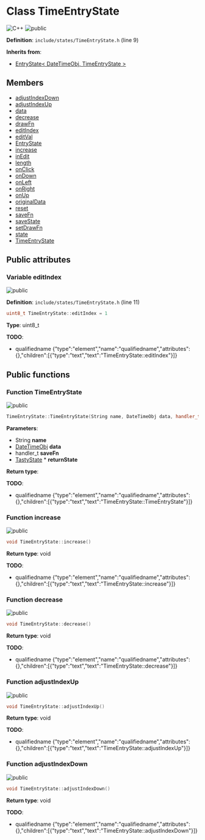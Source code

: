 <a id="class_time_entry_state"></a>
# Class TimeEntryState

![][C++]
![][public]

**Definition**: `include/states/TimeEntryState.h` (line 9)





**Inherits from**:

* [EntryState\< DateTimeObj, TimeEntryState \>](class_entry_state.md#class_entry_state)

## Members

* [adjustIndexDown](class_time_entry_state.md#class_time_entry_state_1a19250e67381c972e8ebcf39270669513)
* [adjustIndexUp](class_time_entry_state.md#class_time_entry_state_1a08e46de9922ebf276fce0a8bd15034a0)
* [data](class_entry_state.md#class_entry_state_1ab59b7e059f9f52e972697c61b58c59fb)
* [decrease](class_time_entry_state.md#class_time_entry_state_1a0c6e6e0fc8f9cdf0dd99651d33a95314)
* [drawFn](class_entry_state.md#class_entry_state_1a26a63c705eb784b638c9e288c2d91090)
* [editIndex](class_time_entry_state.md#class_time_entry_state_1aae3a3fc32564415ded82fd174aedcc72)
* [editVal](class_entry_state.md#class_entry_state_1a0cf0d4f4d20446fc394e3e9e8d2793b1)
* [EntryState](class_entry_state.md#class_entry_state_1aa611659439a0b30596553e9cb0ea7230)
* [increase](class_time_entry_state.md#class_time_entry_state_1a319d9a3e6cf14370df7864b8d20504ba)
* [inEdit](class_entry_state.md#class_entry_state_1a5a0390d30529f33b7192b5d571faf11b)
* [length](class_entry_state.md#class_entry_state_1a0cc083de69e8442af50240f00338e86d)
* [onClick](class_entry_state.md#class_entry_state_1ae4c99104aa3bef58748022da74865ff0)
* [onDown](class_entry_state.md#class_entry_state_1a43512a0e5a5c1b7729a2c58a9ef04643)
* [onLeft](class_entry_state.md#class_entry_state_1ad775bb40c2fec2edfdf2226425a646a1)
* [onRight](class_entry_state.md#class_entry_state_1a937e240aaa9d689b397581fad110ad38)
* [onUp](class_entry_state.md#class_entry_state_1a59d35412472caf27d243ce9698b26cc3)
* [originalData](class_entry_state.md#class_entry_state_1a6abebe19b450f5323555c1fe11e00045)
* [reset](class_entry_state.md#class_entry_state_1a9d3c567b81a85de4d5793dc38c619092)
* [saveFn](class_entry_state.md#class_entry_state_1a4c197fca2ff66cd2197410fdf0ba2653)
* [saveState](class_entry_state.md#class_entry_state_1ab1e74c4e8e1e0673fa9aba0484ffff30)
* [setDrawFn](class_entry_state.md#class_entry_state_1afb0e9fe999378bd08363c52d2329da3f)
* [state](class_entry_state.md#class_entry_state_1a12cbe9558ab5262256df66ac4083b6a1)
* [TimeEntryState](class_time_entry_state.md#class_time_entry_state_1ad2d44121be48d76272c0e2d0129c9092)

## Public attributes

<a id="class_time_entry_state_1aae3a3fc32564415ded82fd174aedcc72"></a>
### Variable editIndex

![][public]

**Definition**: `include/states/TimeEntryState.h` (line 11)

```cpp
uint8_t TimeEntryState::editIndex = 1
```







**Type**: uint8_t

**TODO**:

* qualifiedname {"type":"element","name":"qualifiedname","attributes":{},"children":[{"type":"text","text":"TimeEntryState::editIndex"}]}

## Public functions

<a id="class_time_entry_state_1ad2d44121be48d76272c0e2d0129c9092"></a>
### Function TimeEntryState

![][public]

```cpp
TimeEntryState::TimeEntryState(String name, DateTimeObj data, handler_t saveFn, TastyState *returnState)
```







**Parameters**:

* String **name**
* [DateTimeObj](struct_date_time_obj.md#struct_date_time_obj) **data**
* handler_t **saveFn**
* [TastyState](class_tasty_state.md#class_tasty_state) * **returnState**

**Return type**: 

**TODO**:

* qualifiedname {"type":"element","name":"qualifiedname","attributes":{},"children":[{"type":"text","text":"TimeEntryState::TimeEntryState"}]}

<a id="class_time_entry_state_1a319d9a3e6cf14370df7864b8d20504ba"></a>
### Function increase

![][public]

```cpp
void TimeEntryState::increase()
```







**Return type**: void

**TODO**:

* qualifiedname {"type":"element","name":"qualifiedname","attributes":{},"children":[{"type":"text","text":"TimeEntryState::increase"}]}

<a id="class_time_entry_state_1a0c6e6e0fc8f9cdf0dd99651d33a95314"></a>
### Function decrease

![][public]

```cpp
void TimeEntryState::decrease()
```







**Return type**: void

**TODO**:

* qualifiedname {"type":"element","name":"qualifiedname","attributes":{},"children":[{"type":"text","text":"TimeEntryState::decrease"}]}

<a id="class_time_entry_state_1a08e46de9922ebf276fce0a8bd15034a0"></a>
### Function adjustIndexUp

![][public]

```cpp
void TimeEntryState::adjustIndexUp()
```







**Return type**: void

**TODO**:

* qualifiedname {"type":"element","name":"qualifiedname","attributes":{},"children":[{"type":"text","text":"TimeEntryState::adjustIndexUp"}]}

<a id="class_time_entry_state_1a19250e67381c972e8ebcf39270669513"></a>
### Function adjustIndexDown

![][public]

```cpp
void TimeEntryState::adjustIndexDown()
```







**Return type**: void

**TODO**:

* qualifiedname {"type":"element","name":"qualifiedname","attributes":{},"children":[{"type":"text","text":"TimeEntryState::adjustIndexDown"}]}

[public]: https://img.shields.io/badge/-public-brightgreen (public)
[C++]: https://img.shields.io/badge/language-C%2B%2B-blue (C++)
[static]: https://img.shields.io/badge/-static-lightgrey (static)
[private]: https://img.shields.io/badge/-private-red (private)